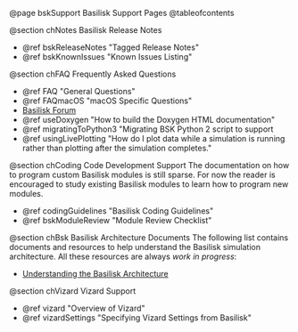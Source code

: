 


@page bskSupport Basilisk Support Pages
@tableofcontents




@section chNotes Basilisk Release Notes
- @ref bskReleaseNotes      "Tagged Release Notes"
- @ref bskKnownIssues       "Known Issues Listing"


@section chFAQ  Frequently Asked Questions
- @ref FAQ                  "General Questions"
- @ref FAQmacOS             "macOS Specific Questions"
- [Basilisk Forum](https://hanspeterschaub.info/bskGoogleForum.html)
- @ref useDoxygen           "How to build the Doxygen HTML documentation"
- @ref migratingToPython3   "Migrating BSK Python 2 script to support
- @ref usingLivePlotting    "How do I plot data while a simulation is running rather than plotting after the simulation completes."

@section chCoding Code Development Support
The documentation on how to program custom Basilisk modules is still sparse.  For now the reader is encouraged to study existing Basilisk modules to learn how to program new modules.
- @ref codingGuidelines     "Basilisk Coding Guidelines"
- @ref bskModuleReview      "Module Review Checklist"

@section chBsk Basilisk Architecture Documents
The following list contains documents and resources to help understand the Basilisk simulation architecture.  All these resources are always *work in progress*:
- [Understanding the Basilisk Architecture](UnderstandingBskArchitecture.pptx)


@section chVizard Vizard Support 
- @ref vizard               "Overview of Vizard"
- @ref vizardSettings       "Specifying Vizard Settings from Basilisk"